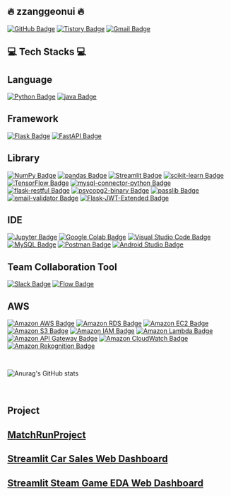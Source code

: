 [^1]:벳지

## :fire: zzanggeonui :fire:  <br/>
[![GitHub Badge](https://img.shields.io/badge/GitHub-181717?style=flat&logo=GitHub&logoColor=white)](https://github.com/graphene911/)
[![Tistory Badge](https://img.shields.io/badge/TSTORY-555263?style=flat&logoColor=white)](https://story-jy.tistory.com/)
[![Gmail Badge](https://img.shields.io/badge/Gmail-D14836?style=flat&logo=Gmail&logoColor=white)](mailto:graphene9110@gmail.com)
<br/>

## :computer: Tech Stacks :computer: <br/>

## Language
[![Python Badge](https://img.shields.io/badge/Python-3776AB?style=flat&logo=Python&logoColor=white)](https://www.python.org/downloads/)
[![java Badge](https://img.shields.io/badge/-java-orange?style=flat)](https://www.oracle.com/java/technologies/downloads/)<br/>

## Framework<br/>
[![Flask Badge](https://img.shields.io/badge/Flask-000000?style=flat&logo=Flask&logoColor=white)](https://flask.palletsprojects.com/en/2.2.x/)
[![FastAPI Badge](https://img.shields.io/badge/FastAPI-009688?style=flat&logo=FastAPI&logoColor=white)](https://fastapi.tiangolo.com/ko/)

## Library<br/>
[![NumPy Badge](https://img.shields.io/badge/NumPy-013243?style=flat&logo=NumPy&logoColor=white)](https://numpy.org/install/)
[![pandas Badge](https://img.shields.io/badge/pandas-150458?style=flat&logo=pandas&logoColor=white)](https://pandas.pydata.org/)
[![Streamlit Badge](https://img.shields.io/badge/Streamlit-FF4B4B?style=flat&logo=Streamlit&logoColor=white)](https://streamlit.io/)
[![scikit-learn Badge](https://img.shields.io/badge/scikit-learn-F7931E?style=flat&logo=scikit-learn&logoColor=white)](https://scikit-learn.org/stable/install.html)
[![TensorFlow Badge](https://img.shields.io/badge/TensorFlow-FF6F00?style=flat&logo=TensorFlow&logoColor=white)](https://www.tensorflow.org/?hl=ko)
[![mysql-connector-python Badge](https://img.shields.io/badge/mysql%20connector-python-3776AB?style=flat&logo=mysql%20connector-python&logoColor=white)](https://pypi.org/project/mysql-connector-python/) <br/>
[![flask-restful Badge](https://img.shields.io/badge/flask-restful-000000?style=flat&logo=flask-restful&logoColor=white)](https://flask-restful.readthedocs.io/en/latest/installation.html)
[![psycopg2-binary Badge](https://img.shields.io/badge/psycopg2-binary-FF6C37?style=flat&logo=psycopg2-binary&logoColor=white)](https://pypi.org/project/psycopg2-binary/)
[![passlib Badge](https://img.shields.io/badge/passlib-512BD4?style=flat&logo=passlib&logoColor=white)](https://pypi.org/project/passlib/)
[![email-validator Badge](https://img.shields.io/badge/email-validator-FF6C37?style=flat&logo=email-validator&logoColor=white)](https://pypi.org/project/email-validator/)
[![Flask-JWT-Extended Badge](https://img.shields.io/badge/Flask-JWT%20Extended-FF6C37?style=flat&logo=Flask-JWT%20Extended&logoColor=white)](https://pypi.org/project/Flask-JWT-Extended/)<br/>

## IDE<br/>
[![Jupyter Badge](https://img.shields.io/badge/Jupyter-F37626?style=flat&logo=Jupyter&logoColor=white)](https://jupyter.org/)
[![Google Colab Badge](https://img.shields.io/badge/Google%20Colab-F9AB00?style=flat&logo=Google%20Colab&logoColor=white)](https://colab.research.google.com/?hl=ko)
[![Visual Studio Code Badge](https://img.shields.io/badge/Visual%20Studio%20Code-007ACC?style=flat&logo=Visual%20Studio%20Code&logoColor=white)](https://code.visualstudio.com/download)
[![MySQL Badge](https://img.shields.io/badge/MySQL-4479A1?style=flat&logo=MySQL&logoColor=white)](https://www.mysql.com/downloads/)
[![Postman Badge](https://img.shields.io/badge/Postman-FF6C37?style=flat&logo=Postman&logoColor=white)](https://www.postman.com/downloads/)
[![Android Studio Badge](https://img.shields.io/badge/Android%20Studio-3DDC84?style=flat&logo=Android%20Studio&logoColor=white)](https://developer.android.com/studio)
<br/>

## Team Collaboration Tool<br/>
[![Slack Badge](https://img.shields.io/badge/Slack-4A154B?style=flat&logo=Slack&logoColor=white)](https://slack.com/intl/ko-kr/)
[![Flow Badge](https://img.shields.io/badge/Flow-6236FF?style=flat&logo=Flow&logoColor=white)](https://flow.team/kr/index)

## AWS<br/>
[![Amazon AWS Badge](https://img.shields.io/badge/Amazon%20AWS-232F3E?style=flat&logo=Amazon%20AWS&logoColor=white)](https://aws.amazon.com/ko/console/)
[![Amazon RDS Badge](https://img.shields.io/badge/Amazon%20RDS-4479A1?style=flat&logo=Amazon%20RDS&logoColor=white)](https://aws.amazon.com/ko/rds/)
[![Amazon EC2 Badge](https://img.shields.io/badge/Amazon%20EC2-FF9900?style=flat&logo=Amazon%20EC2&logoColor=white)](https://aws.amazon.com/ko/ec2/?nc2=type_a)
[![Amazon S3 Badge](https://img.shields.io/badge/Amazon%20S3-569A31?style=flat&logo=Amazon%20S3&logoColor=white)](https://aws.amazon.com/ko/s3/?nc2=type_a)
[![Amazon IAM Badge](https://img.shields.io/badge/AWS%20IAM-red?style=flat&logo=Amazon%20IAM&logoColor=white)](https://aws.amazon.com/ko/rds/)
[![Amazon Lambda Badge](https://img.shields.io/badge/AWS%20Lambda-FF9900?style=flat&logo=AWS%20Lambda&logoColor=white)](https://aws.amazon.com/ko/lambda/)<br/>
[![Amazon API Gateway Badge](https://img.shields.io/badge/AWS%20API%20Gateway-blue?style=flat&logo=AWS%20API%20Gateway&logoColor=white)](https://aws.amazon.com/ko/api-gateway/)
[![Amazon CloudWatch Badge](https://img.shields.io/badge/AWS%20CloudWatch-FF4F8B?style=flat&logo=AWS%20CloudWatch&logoColor=white)](https://aws.amazon.com/ko/cloudwatch/)
[![Amazon Rekognition Badge](https://img.shields.io/badge/AWS%20Rekognition-blueviolet?style=flat&logo=AWS%20Rekognition&logoColor=white)](https://aws.amazon.com/ko/rekognition/)

<br/>

[^1]:깃허브스텟

![Anurag's GitHub stats](https://github-readme-stats.vercel.app/api?username=graphene911&show_icons=true&theme=tokyonight) <br/><br/><br/>

## Project

## [MatchRunProject]<br/>
[MatchRunProject]: https://github.com/MatchRunProject/MatchRunProject

## [Streamlit Car Sales Web Dashboard]<br/>
[Streamlit Car Sales Web Dashboard]: https://github.com/graphene911/streamlit-car-sales-app

## [Streamlit Steam Game EDA Web Dashboard]<br/>
[Streamlit Steam Game EDA Web Dashboard]: https://github.com/graphene911/streamlit-steamgame-app
